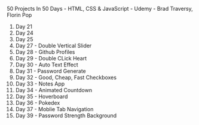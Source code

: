 50 Projects In 50 Days - HTML, CSS &amp; JavaScript - Udemy - Brad Traversy, Florin Pop
1. Day 21 <br>
2. Day 24 <br>
3. Day 25 <br>
4. Day 27 - Double Vertical Slider <br>
5. Day 28 - Github Profiles <br>
6. Day 29 - Double CLick Heart <br>
7. Day 30 - Auto Text Effect <br>
8. Day 31 - Password Generate <br>
9. Day 32 - Good, Cheap, Fast Checkboxes <br>
10. Day 33 - Notes App <br>
11. Day 34 - Animated Countdown <br>
12. Day 35 - Hoverboard <br>
13. Day 36 - Pokedex <br>
14. Day 37 - Moblie Tab Navigation <br>
15. Day 39 - Password Strength Background<br>
